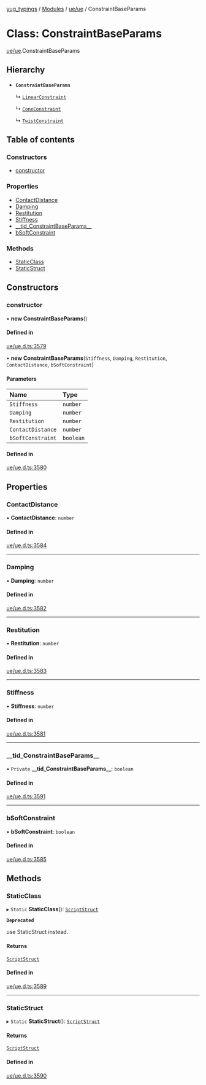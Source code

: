 [yug_typings](../README.md) / [Modules](../modules.md) / [ue/ue](../modules/ue_ue.md) / ConstraintBaseParams

# Class: ConstraintBaseParams

[ue/ue](../modules/ue_ue.md).ConstraintBaseParams

## Hierarchy

- **`ConstraintBaseParams`**

  ↳ [`LinearConstraint`](ue_ue.LinearConstraint.md)

  ↳ [`ConeConstraint`](ue_ue.ConeConstraint.md)

  ↳ [`TwistConstraint`](ue_ue.TwistConstraint.md)

## Table of contents

### Constructors

- [constructor](ue_ue.ConstraintBaseParams.md#constructor)

### Properties

- [ContactDistance](ue_ue.ConstraintBaseParams.md#contactdistance)
- [Damping](ue_ue.ConstraintBaseParams.md#damping)
- [Restitution](ue_ue.ConstraintBaseParams.md#restitution)
- [Stiffness](ue_ue.ConstraintBaseParams.md#stiffness)
- [\_\_tid\_ConstraintBaseParams\_\_](ue_ue.ConstraintBaseParams.md#__tid_constraintbaseparams__)
- [bSoftConstraint](ue_ue.ConstraintBaseParams.md#bsoftconstraint)

### Methods

- [StaticClass](ue_ue.ConstraintBaseParams.md#staticclass)
- [StaticStruct](ue_ue.ConstraintBaseParams.md#staticstruct)

## Constructors

### constructor

• **new ConstraintBaseParams**()

#### Defined in

[ue/ue.d.ts:3579](https://github.com/YugMetaverse/yug_typings/blob/b7d9b19/ue/ue.d.ts#L3579)

• **new ConstraintBaseParams**(`Stiffness`, `Damping`, `Restitution`, `ContactDistance`, `bSoftConstraint`)

#### Parameters

| Name | Type |
| :------ | :------ |
| `Stiffness` | `number` |
| `Damping` | `number` |
| `Restitution` | `number` |
| `ContactDistance` | `number` |
| `bSoftConstraint` | `boolean` |

#### Defined in

[ue/ue.d.ts:3580](https://github.com/YugMetaverse/yug_typings/blob/b7d9b19/ue/ue.d.ts#L3580)

## Properties

### ContactDistance

• **ContactDistance**: `number`

#### Defined in

[ue/ue.d.ts:3584](https://github.com/YugMetaverse/yug_typings/blob/b7d9b19/ue/ue.d.ts#L3584)

___

### Damping

• **Damping**: `number`

#### Defined in

[ue/ue.d.ts:3582](https://github.com/YugMetaverse/yug_typings/blob/b7d9b19/ue/ue.d.ts#L3582)

___

### Restitution

• **Restitution**: `number`

#### Defined in

[ue/ue.d.ts:3583](https://github.com/YugMetaverse/yug_typings/blob/b7d9b19/ue/ue.d.ts#L3583)

___

### Stiffness

• **Stiffness**: `number`

#### Defined in

[ue/ue.d.ts:3581](https://github.com/YugMetaverse/yug_typings/blob/b7d9b19/ue/ue.d.ts#L3581)

___

### \_\_tid\_ConstraintBaseParams\_\_

• `Private` **\_\_tid\_ConstraintBaseParams\_\_**: `boolean`

#### Defined in

[ue/ue.d.ts:3591](https://github.com/YugMetaverse/yug_typings/blob/b7d9b19/ue/ue.d.ts#L3591)

___

### bSoftConstraint

• **bSoftConstraint**: `boolean`

#### Defined in

[ue/ue.d.ts:3585](https://github.com/YugMetaverse/yug_typings/blob/b7d9b19/ue/ue.d.ts#L3585)

## Methods

### StaticClass

▸ `Static` **StaticClass**(): [`ScriptStruct`](ue_ue.ScriptStruct.md)

**`Deprecated`**

use StaticStruct instead.

#### Returns

[`ScriptStruct`](ue_ue.ScriptStruct.md)

#### Defined in

[ue/ue.d.ts:3589](https://github.com/YugMetaverse/yug_typings/blob/b7d9b19/ue/ue.d.ts#L3589)

___

### StaticStruct

▸ `Static` **StaticStruct**(): [`ScriptStruct`](ue_ue.ScriptStruct.md)

#### Returns

[`ScriptStruct`](ue_ue.ScriptStruct.md)

#### Defined in

[ue/ue.d.ts:3590](https://github.com/YugMetaverse/yug_typings/blob/b7d9b19/ue/ue.d.ts#L3590)
